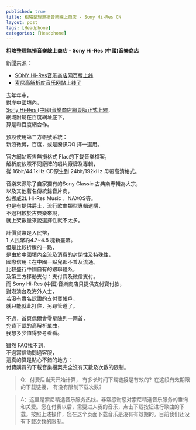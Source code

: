 ```yaml
---
published: true
title: 粗略整理無損音樂線上商店 - Sony Hi-Res CN
layout: post
tags: [Headphone]
categories: [Headphone]
---
```

**粗略整理無損音樂線上商店 - Sony Hi-Res (中國)音樂商店**   
    
新聞來源：  

* [<span lang="zh-Hans">SONY Hi-Res音乐商店网页版上线</span>][1]    
* [<span lang="zh-Hans">索尼高解析度音乐网站上线了</span>][2]

去年年中，    
對岸中國境內，    
[Sony Hi-Res (中國)音樂商店網頁版正式上線][3]，   
網域附屬在百度網址底下，    
算是和百度網合作。    
    
預設使用第三方帳號系統：    
新浪微博，百度，或是騰訊QQ 擇一選用。   
    
官方網站販售無損格式 Flac的下載音樂檔案，   
解析度依照不同廠牌的唱片廠牌及專輯，    
從 16bit/44.1kHz CD原生到 24bit/192kHz 母帶高清格式。   
    
音樂來源除了自家獨有的Sony Classic 古典樂專輯為大宗，   
以及其他著名傳統錄音片商，    
如挪威2L Hi-Res Music ，NAXOS等。   
也是有提供爵士，流行歌曲類型專輯選購，    
不過相較於古典樂來說，    
就上架數量來說選擇性就不太多。    
    
計價貨幣是人民幣，    
1 人民幣約4.7~4.8 塊新臺幣。    
但是比較折騰的一點，    
是由於中國境內金流及消費的封閉性及特殊性，    
國際信用卡在中國一點兒都不普及流通。    
比較盛行中國自有的銀聯體系，    
及第三方移動支付：支付寶及微信支付。    
而 Sony Hi-Res (中國)音樂商店只提供支付寶付款，   
對港澳台及海外人士，    
若沒有實名認證的支付寶帳戶，    
就只能就此打住，另尋管道了。    
    
不過，首頁偶爾會零星陳列一兩首，    
免費下載的高解析單曲，    
我想多少值得參考看看。    
    
雖然 FAQ找不到，    
不過寫信詢問過客服，     
這真的算是貼心不錯的地方：    
付費購買的下載音樂檔案完全沒有天數及次數的限制。    

> <span lang="zh-Hans">Q：付费后当天开始计算， 有多长时间下载链接是有效的？在这段有效期限的下载链接， 有没有限制下载次数？</span>

> <span lang="zh-Hans">A：这里是索尼精选音乐服务热线。非常感谢您对索尼精选音乐服务的垂询和关爱。您在付费以后，需要进入我的音乐，点击下载按钮进行歌曲的下载。按照上述操作，您在这个页面下载音乐是没有有效期的。目前我们还没有下载次数的限制。</span>



[1]: http://sony.it168.com/thread-460436-1-1.html
[2]: http://blog.sina.cn/dpool/blog/s/blog_5372b4a00102vx7n.html?md=gd
[3]: http://hi-resmusic.sonyselect.baidu.com/index.html
